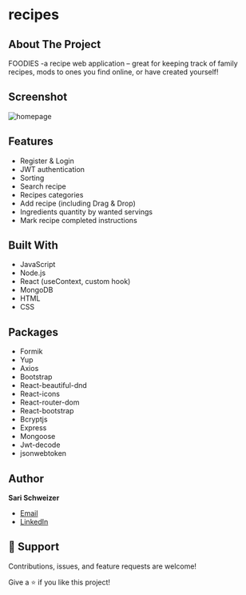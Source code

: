 # recipes

## About The Project

FOODIES -a recipe web application – great for keeping track of family recipes, mods to ones you find online, or have created yourself!

## Screenshot

![homepage](https://user-images.githubusercontent.com/84671041/146287730-52ded68b-e1f1-4992-8773-65fcb4ef8e78.png)

## Features

- Register & Login
- JWT authentication
- Sorting
- Search recipe
- Recipes categories
- Add recipe (including Drag & Drop)
- Ingredients quantity by wanted servings
- Mark recipe completed instructions

## Built With

- JavaScript
- Node.js
- React (useContext, custom hook)
- MongoDB
- HTML
- CSS

## Packages

- Formik
- Yup
- Axios
- Bootstrap
- React-beautiful-dnd
- React-icons
- React-router-dom
- React-bootstrap
- Bcryptjs
- Express
- Mongoose
- Jwt-decode
- jsonwebtoken


## Author

**Sari Schweizer**

- [Email](mailto:sari2270@gmail.com?subject=Hi "Hi!")
- [LinkedIn](https://linkedin.com/in/sarischweizer/ "Welcome")

## 🤝 Support

Contributions, issues, and feature requests are welcome!

Give a ⭐️ if you like this project!

